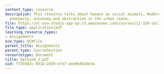 ```yaml
---
content_type: resource
description: This resource talks about humans as social animals, Modern consciousness,
  anonymity, autonomy,and abstraction in the urban realm.
file: https://ol-ocw-studio-app-qa.s3.amazonaws.com/courses/11-329-social-theory-and-the-city-fall-2005/f735662c041b2839e7e7aee96483de3a_belkind_2.pdf
file_type: application/pdf
learning_resource_types:
- Assignments
ocw_type: OCWFile
parent_title: Assignments
parent_type: CourseSection
resourcetype: Document
title: belkind_2.pdf
uid: f735662c-041b-2839-e7e7-aee96483de3a
---
```

